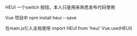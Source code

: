 HEUI
一个switch 按钮，本人只是用来熟悉发布代码使用

Vue 项目中 npm install heui --save

在main.js引入全局使用 import HEUI from 'heui' Vue.use(HEUI)

